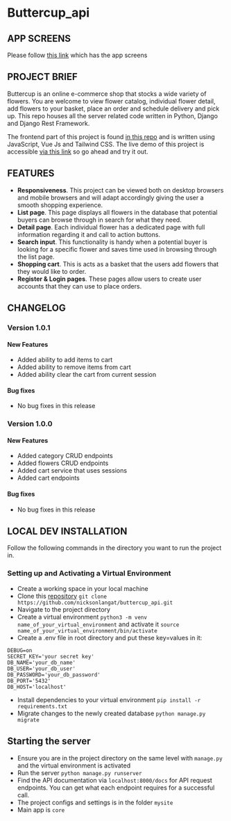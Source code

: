# Buttercup_api

## APP SCREENS
Please follow [this link](https://github.com/nicksonlangat/buttercup.git) which has the app screens

## PROJECT BRIEF
Buttercup is an online e-commerce shop that stocks a wide variety of flowers. You are welcome to view flower catalog, individual flower detail, add flowers to your basket, place an order and schedule delivery and pick up. This repo houses all the server related code written in Python, Django and Django Rest Framework.

The frontend part of this project is found [in this repo](https://github.com/nicksonlangat/buttercup.git) and is written using JavaScript, Vue Js and Tailwind CSS.
The live demo of this project is accessible [via this link](http://localhost:8080/) so go ahead and try it out.

## FEATURES
- **Responsiveness**. This project can be viewed both on desktop browsers and mobile browsers and will adapt accordingly giving the user a smooth shopping experience.
- **List page**. This page displays all flowers in the database that potential buyers can browse through in search for what they need.
- **Detail page**. Each individual flower has a dedicated page with full information regarding it and call to action buttons.
- **Search input**. This functionality is handy when a potential buyer is looking for a specific flower and saves time used in browsing through the list page.
- **Shopping cart**. This is acts as a basket that the users add flowers that they would like to order.
- **Register & Login pages**. These pages allow users to create user accounts that they can use to place orders.

## CHANGELOG

### Version 1.0.1
#### New Features
- Added ability to add items to cart
- Added ability to remove items from cart
- Added ability clear the cart from current session
#### Bug fixes
- No bug fixes in this release

### Version 1.0.0
#### New Features
- Added category CRUD endpoints
- Added flowers CRUD endpoints
- Added cart service that uses sessions
- Added cart endpoints
#### Bug fixes
- No bug fixes in this release

## LOCAL DEV INSTALLATION
Follow the following commands in the directory you want to run the project in.

### Setting up and Activating a Virtual Environment
- Create a working space in your local machine
- Clone this [repository](https://github.com/nicksonlangat/buttercup_api.git) `git clone https://github.com/nicksonlangat/buttercup_api.git`
- Navigate to the project directory
- Create a virtual environment `python3 -m venv name_of_your_virtual_environment` and activate it `source name_of_your_virtual_environment/bin/activate`
- Create a .env file in root directory and put these key=values in it:
```
DEBUG=on
SECRET_KEY='your secret key'
DB_NAME='your_db_name'
DB_USER='your_db_user'
DB_PASSWORD='your_db_password'
DB_PORT='5432'
DB_HOST='localhost'

```
- Install dependencies to your virtual environment `pip install -r requirements.txt`
- Migrate changes to the newly created database `python manage.py migrate`

## Starting the server
- Ensure you are in the project directory on the same level with `manage.py` and the virtual environment is activated
- Run the server `python manage.py runserver`
- Find the API documentation via `localhost:8000/docs` for API request endpoints. You can get what each endpoint requires for a successful call.
- The project configs and settings is in the folder `mysite`
- Main app is `core`
  
